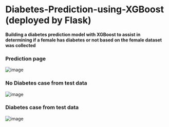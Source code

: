 # Diabetes-Prediction-using-XGBoost (deployed by Flask)
**Building a diabetes prediction model with XGBoost to assist in determining if a female has diabetes or not based on the female dataset was collected**

### Prediction page 
![image](https://github.com/Sayed73/Diabetes-Prediction-using-XGBoost-/assets/105808002/d10b975b-a76f-4eed-a2f0-d7f5cc9479ad)

### No Diabetes case from test data
![image](https://github.com/Sayed73/Diabetes-Prediction-using-XGBoost-/assets/105808002/5766a8d4-44f5-45c8-9260-e7f74d3e381b)

### Diabetes case from test data
![image](https://github.com/Sayed73/Diabetes-Prediction-using-XGBoost-/assets/105808002/f9d07bf3-978e-416d-ae25-958e31166fe0)
